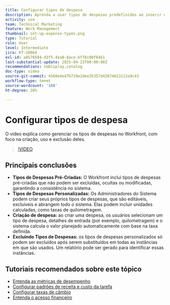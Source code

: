 ```yaml
---
title: Configurar tipos de despesa
description: Aprenda a usar tipos de despesas predefinidos ao inserir despesas e criar novos tipos de despesas.
activity: use
team: Technical Marketing
feature: Work Management
thumbnail: set-up-expense-types.png
type: Tutorial
role: User
level: Intermediate
jira: KT-10064
exl-id: a8576504-d3f5-4ea0-8ace-bff0c00f8461
last-substantial-update: 2025-04-23T00:00:00Z
recommendations: noDisplay,catalog
doc-type: video
source-git-commit: 4568e4e47b719e2dee35357d42674613112a9c43
workflow-type: tm+mt
source-wordcount: '168'
ht-degree: 28%

---
```


# Configurar tipos de despesa

O vídeo explica como gerenciar os tipos de despesas no Workfront, com foco na criação, uso e exclusão deles.


>[!VIDEO](https://video.tv.adobe.com/v/3457702/?quality=12&learn=on&enablevpops)

## Principais conclusões

* **Tipos de Despesas Pré-Criadas:** O Workfront inclui tipos de despesas pré-criadas que não podem ser excluídas, ocultas ou modificadas, garantindo a consistência no sistema.
* **Tipos de Despesas Personalizadas:** Os Administradores do Sistema podem criar seus próprios tipos de despesas, que são editáveis, excluíveis e abrangem todo o sistema. Elas podem incluir unidades calculadas, como taxas de quilometragem.
* **Criação de despesa:** ao criar uma despesa, os usuários selecionam um tipo de despesa, detalhes de entrada (por exemplo, quilometragem) e o sistema calcula o valor planejado automaticamente com base na taxa definida.
* **Excluindo Tipos de Despesas:** os tipos de despesas personalizados só podem ser excluídos após serem substituídos em todas as instâncias em que são usados. Um relatório pode ser gerado para identificar essas instâncias.

## Tutoriais recomendados sobre este tópico

* [Entenda as métricas de desempenho](/help/manage-work/project-finances/understand-performance-metrics.md)
* [Configurar padrões de receita e custo da tarefa](/help/manage-work/project-finances/set-up-task-revenue-and-cost-defaults.md)
* [Configurar taxas de câmbio](/help/manage-work/project-finances/set-up-exchange-rates.md)
* [Entenda o acesso financeiro](/help/manage-work/project-finances/understand-financial-access.md)
